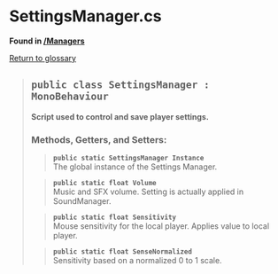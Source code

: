 # SettingsManager.cs
**Found in [/Managers](../BALLISTIC/Assets/Scripts/Managers/SettingsManager.cs)**

[Return to glossary](Glossary.md)


> ## `public class SettingsManager : MonoBehaviour`
> **Script used to control and save player settings.**
> 
> ### **Methods, Getters, and Setters:**
>> **`public static SettingsManager Instance`**\
>> The global instance of the Settings Manager.
>> 
> 
>> **`public static float Volume`**\
>> Music and SFX volume. Setting is actually applied in SoundManager.
>> 
> 
>> **`public static float Sensitivity`**\
>> Mouse sensitivity for the local player. Applies value to local player.
>> 
> 
>> **`public static float SenseNormalized`**\
>> Sensitivity based on a normalized 0 to 1 scale.
>> 
> 


